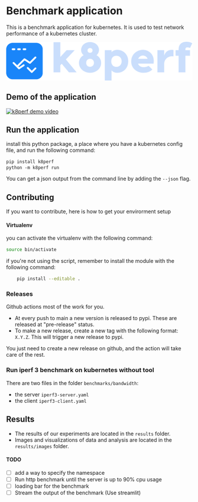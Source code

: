 # Benchmark application
This is a benchmark application for kubernetes. It is used to test network performance of a kubernetes cluster.

<img alt="k8perf logo" src="./assets/logo.png"/>

## Demo of the application
[![k8perf demo video](https://img.youtube.com/vi/RA5H2KPW4Ic/0.jpg)](https://www.youtube.com/watch?v=RA5H2KPW4Ic)


## Run the application
install this python package, a place where you have a kubernetes config file, and run the following command:
```
pip install k8perf
python -m k8perf run
```

You can get a json output from the command line by adding the `--json` flag.


## Contributing
If you want to contribute, here is how to get your envirorment setup
#### Virtualenv
you can activate the virtualenv with the following command:
```bash
source bin/activate
```
if you're not using the script, remember to install the module with the following command:
```bash
    pip install --editable .
```

### Releases
Github actions most of the work for you.
- At every push to main a new version is released to pypi. These are released at "pre-release" status.
- To make a new release, create a new tag with the following format: `X.Y.Z`. This will trigger a new release to pypi.


You just need to create a new release on github, and the action will take care of the rest.


### Run iperf 3 benchmark on kubernetes without tool
There are two files in the folder `benchmarks/bandwidth`:
- the server `iperf3-server.yaml`
- the client `iperf3-client.yaml`


## Results
- The results of our experiments are located in the `results` folder. 
- Images and visualizations of data and analysis are located in the `results/images` folder.

#### TODO
- [ ] add a way to specify the namespace
- [ ] Run http benchmark until the server is up to 90% cpu usage
- [ ] loading bar for the benchmark
- [ ] Stream the output of the benchmark (Use streamlit)